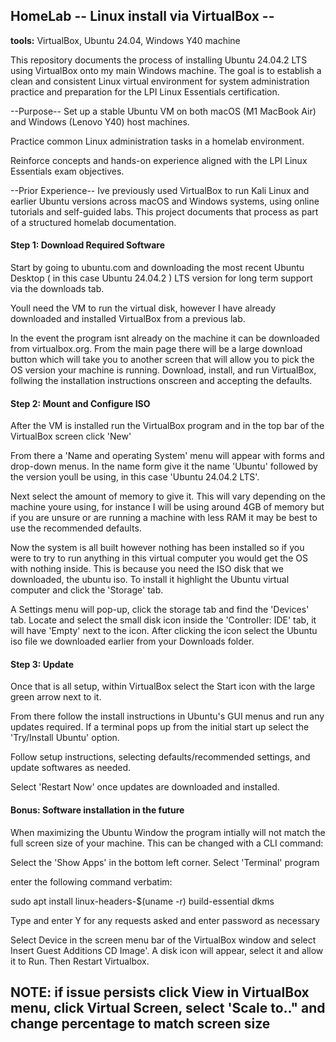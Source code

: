 ## HomeLab -- Linux install via VirtualBox --
**tools:** VirtualBox, Ubuntu 24.04, Windows Y40 machine

This repository documents the process of installing Ubuntu 24.04.2 LTS using VirtualBox onto my main Windows machine. The goal is to establish a clean and consistent Linux virtual environment for system administration practice and preparation for the LPI Linux Essentials certification.

--Purpose--
Set up a stable Ubuntu VM on both macOS (M1 MacBook Air) and Windows (Lenovo Y40) host machines.

Practice common Linux administration tasks in a homelab environment.

Reinforce concepts and hands-on experience aligned with the LPI Linux Essentials exam objectives.

--Prior Experience--
Ive previously used VirtualBox to run Kali Linux and earlier Ubuntu versions across macOS and Windows systems, using online tutorials and self-guided labs. This project documents that process as part of a structured homelab documentation.

#### Step 1: Download Required Software

Start by going to ubuntu.com and downloading the most recent Ubuntu Desktop ( in this case Ubuntu 24.04.2 ) LTS version for long term support via the downloads tab.

Youll need the VM to run the virtual disk, however I have already downloaded and installed VirtualBox from a previous lab.

In the event the program isnt already on the machine it can be downloaded from virtualbox.org. From the main page there will be a large download button which will take you to another screen that will allow you to pick the OS version your machine is running. Download, install, and run VirtualBox, follwing the installation instructions onscreen and accepting the defaults.

#### Step 2: Mount and Configure ISO

After the VM is installed run the VirtualBox program and in the top bar of the VirtualBox screen click 'New'

From there a 'Name and operating System' menu will appear with forms and drop-down menus. In the name form give it the name 'Ubuntu' followed by the version youll be using, in this case 'Ubuntu 24.04.2 LTS'.

Next select the amount of memory to give it. This will vary depending on the machine youre using, for instance I will be using around 4GB of memory but if you are unsure or are running a machine with less RAM it may be best to use the recommended defaults. 

Now the system is all built however nothing has been installed so if you were to try to run anything in this virtual computer you would get the OS with nothing inside. This is because you need the ISO disk that we downloaded, the ubuntu iso. To install it highlight the Ubuntu virtual computer and click the 'Storage' tab. 

A Settings menu will pop-up, click the storage tab and find the 'Devices' tab. Locate and select the small disk icon inside the 'Controller: IDE' tab, it will have 'Empty' next to the icon. After clicking the icon select the Ubuntu iso file we downloaded earlier from your Downloads folder.

#### Step 3: Update

Once that is all setup, within VirtualBox select the Start icon with the large green arrow next to it.

From there follow the install instructions in Ubuntu's GUI menus and run any updates required. If a terminal pops up from the initial start up select the 'Try/Install Ubuntu' option.

Follow setup instructions, selecting defaults/recommended settings, and update softwares as needed.

Select 'Restart Now' once updates are downloaded and installed.


#### Bonus: Software installation in the future

When maximizing the Ubuntu Window the program intially will not match the full screen size of your machine. This can be changed with a CLI command:

Select the 'Show Apps' in the bottom left corner.
Select 'Terminal' program

enter the following command verbatim:

sudo apt install linux-headers-$(uname -r) build-essential dkms

Type and enter Y for any requests asked and enter password as necessary

Select Device in the screen menu bar of the VirtualBox window and select Insert Guest Additions CD Image'. A disk icon will appear, select it and allow it to Run. Then Restart Virtualbox.

## NOTE: if issue persists click View in VirtualBox menu, click Virtual Screen, select 'Scale to.." and change percentage to match screen size
